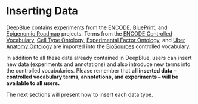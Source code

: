# Inserting Data

DeepBlue contains experiments from the [ENCODE](https://www.genome.gov/encode/), [BluePrint](http://www.blueprint-epigenome.eu/), and [Epigenomic Roadmap](http://www.roadmapepigenomics.org/) projects. Terms from the [ENCODE Controlled Vocabulary](ftp://hgdownload.cse.ucsc.edu/apache/cgi-bin/encode/cv.ra), [Cell Type Ontology](http://www.ontobee.org/browser/index.php?o=CL), [Experimental Factor Ontology](http://www.ontobee.org/browser/index.php?o=EFO), and [Uber Anatomy Ontology](http://www.ontobee.org/browser/index.php?o=UBERON) are imported into the [BioSources](../02-data-types/02-06-biosources.md) controlled vocabulary.


In addition to all these data already contained in DeepBlue, users can insert new data (experiments and annotations) and also introduce new terms into the controlled vocabularies. Please remember that **all inserted data – controlled vocabulary terms, annotations, and experiments – will be available to all users.**

The next sections will present how to insert each data type.
